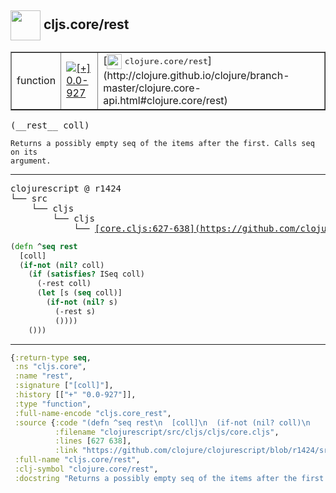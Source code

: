 ## <img width="48px" valign="middle" src="http://i.imgur.com/Hi20huC.png"> cljs.core/rest

 <table border="1">
<tr>
<td>function</td>
<td><a href="https://github.com/cljsinfo/api-refs/tree/0.0-927"><img valign="middle" alt="[+] 0.0-927" src="https://img.shields.io/badge/+-0.0--927-lightgrey.svg"></a> </td>
<td>
[<img height="24px" valign="middle" src="http://i.imgur.com/1GjPKvB.png"> <samp>clojure.core/rest</samp>](http://clojure.github.io/clojure/branch-master/clojure.core-api.html#clojure.core/rest)
</td>
</tr>
</table>

 <samp>
(__rest__ coll)<br>
</samp>

```
Returns a possibly empty seq of the items after the first. Calls seq on its
argument.
```

---

 <pre>
clojurescript @ r1424
└── src
    └── cljs
        └── cljs
            └── <ins>[core.cljs:627-638](https://github.com/clojure/clojurescript/blob/r1424/src/cljs/cljs/core.cljs#L627-L638)</ins>
</pre>

```clj
(defn ^seq rest
  [coll]
  (if-not (nil? coll)
    (if (satisfies? ISeq coll)
      (-rest coll)
      (let [s (seq coll)]
        (if-not (nil? s)
          (-rest s)
          ())))
    ()))
```


---

```clj
{:return-type seq,
 :ns "cljs.core",
 :name "rest",
 :signature ["[coll]"],
 :history [["+" "0.0-927"]],
 :type "function",
 :full-name-encode "cljs.core_rest",
 :source {:code "(defn ^seq rest\n  [coll]\n  (if-not (nil? coll)\n    (if (satisfies? ISeq coll)\n      (-rest coll)\n      (let [s (seq coll)]\n        (if-not (nil? s)\n          (-rest s)\n          ())))\n    ()))",
          :filename "clojurescript/src/cljs/cljs/core.cljs",
          :lines [627 638],
          :link "https://github.com/clojure/clojurescript/blob/r1424/src/cljs/cljs/core.cljs#L627-L638"},
 :full-name "cljs.core/rest",
 :clj-symbol "clojure.core/rest",
 :docstring "Returns a possibly empty seq of the items after the first. Calls seq on its\nargument."}

```
